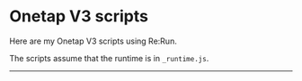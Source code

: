 
# Onetap V3 scripts

Here are my Onetap V3 scripts using Re:Run.

The scripts assume that the runtime is in `_runtime.js`.

---
